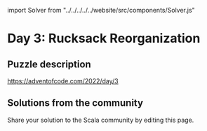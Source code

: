 import Solver from "../../../../../website/src/components/Solver.js"

# Day 3: Rucksack Reorganization

## Puzzle description

https://adventofcode.com/2022/day/3

## Solutions from the community

Share your solution to the Scala community by editing this page.